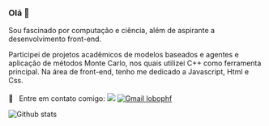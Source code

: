 ### Olá 👋

Sou fascinado por computação e ciência, além de aspirante a desenvolvimento front-end.

Participei de projetos acadêmicos de modelos baseados e agentes e aplicação de métodos Monte Carlo, nos quais utilizei C++ como ferramenta principal. Na área de front-end, tenho me dedicado a Javascript, Html e Css.
<br/>  <br/> :email: &nbsp; Entre em contato comigo: [![](https://img.shields.io/badge/-lobophf-blue?style=flat-square&logo=Linkedin&logoColor=white&link=www.linkedin.com/in/lobophf)](https://www.linkedin.com/in/lobophf/)
[![Gmail lobophf](https://img.shields.io/badge/-lobophf@gmail.com-c14438?style=flat-square&logo=Gmail&logoColor=white&link=mailto:lobophf@gmail.com)](mailto:lobophf@gmail.com)


![Github stats](https://github-readme-stats.vercel.app/api?username=lobophf&theme=vue&show_icons=true&count_private=true)
